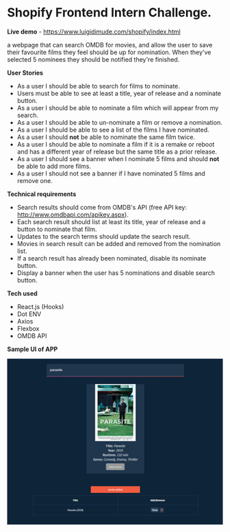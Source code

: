 
# Shopify Frontend Intern Challenge.

**Live demo** - https://www.luigidimude.com/shopify/index.html

 a webpage that can search OMDB for movies, and allow the user to save their favourite films they feel should be up for nomination. When they've selected 5 nominees they should be notified they're finished.
 
 **User Stories**
- As a user I should be able to search for films to nominate.
- Users must be able to see at least a title, year of release and a nominate button.
- As a user I should be able to nominate a film which will appear from my search.
- As a user I should be able to un-nominate a film or remove a nomination.
- As a user I should be able to see a list of the films I have nominated.
- As a user I should **not** be able to nominate the same film twice.
- As a user I should be able to nominate a film if it is a remake or reboot and has a different year of release but the same title as a prior release.
- As a user I should see a banner when I nominate 5 films and should **not** be able to add more films.
- As a user I should not see a banner if I have nominated 5 films and remove one.
 
**Technical requirements**
- Search results should come from OMDB's API (free API key: http://www.omdbapi.com/apikey.aspx).
- Each search result should list at least its title, year of release and a button to nominate that film.
- Updates to the search terms should update the search result.
- Movies in search result can be added and removed from the nomination list.
- If a search result has already been nominated, disable its nominate button.
- Display a banner when the user has 5 nominations and disable search button.

**Tech used**
- React.js (Hooks)
- Dot ENV 
- Axios
- Flexbox
- OMDB API


**Sample UI of APP**

![](img/sample.PNG)



